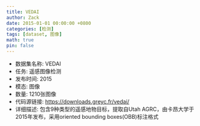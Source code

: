 ```yaml
---
title: VEDAI
author: Zack
date: 2015-01-01 00:00:00 +0800
categories: [检测]
tags: [dataset, 图像]
math: true
pin: false
---
```

- 数据集名称: VEDAI
- 任务: 遥感图像检测
- 发布时间: 2015
- 模态: 图像
- 数量: 1210张图像
- 代码源链接: https://downloads.greyc.fr/vedai/
- 详细描述: 包含9种类型的遥感地物目标，提取自Utah AGRC，由卡昂大学于2015年发布，采用oriented bounding boxes(OBB)标注格式
